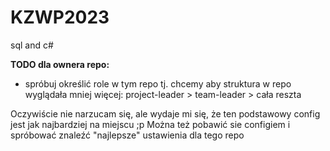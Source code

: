 # KZWP2023
sql and c#

**TODO dla ownera repo:**
- spróbuj określić role w tym repo tj. chcemy aby struktura w repo wyglądała mniej więcej: project-leader > team-leader > cała reszta

Oczywiście nie narzucam się, ale wydaje mi się, że ten podstawowy config jest jak najbardziej na miejscu ;p
Można też pobawić sie configiem i spróbować znaleźć "najlepsze" ustawienia dla tego repo
